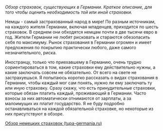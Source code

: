 
_Обзор страховок, существующих в Германии. Краткое описание, для того чтобы оценить необходимость той или иной страховки._

Немцы - самый застрахованный народ в мире! По разным источникам, на каждого жителя Германии, включая младенцев, приходится по шесть страховок. В среднем они обходятся немцам почти в две тысячи евро в год. Жители Германии не любят рисковать и стараются обезопасить себя по максимуму. Рынок страхования в Германии огромен и имеет предложения по покрытию практически любого, даже самого незначительного, риска.

Иностранцу, только что приехавшему в Германию, очень трудно сориентироваться в том, какие страховки ему действительно нужны, а какие заключать совсем не обязательно. От всего на свете не застрахуешься. Я попытаюсь коротко рассказать о видах страхования в Германии, чтобы каждый мог сам понять, нужно ли ему заключать ту или иную страховку. Сразу скажу, что есть принудительные страховки, которые обязан платить каждый, проживающий в Германии. Часто взносы за них автоматически отнимаются от зарплаты, а за малоимущих их платит государство. Я не буду подробно останавливаться на каждой обязательной страховке, но некоторые из них присутствуют в обзоре.

[⁣Обзор немецких страховок (tupa-germania.ru)](https://www.tupa-germania.ru/strahovki/obzor-nemetskih-strahovok.html)